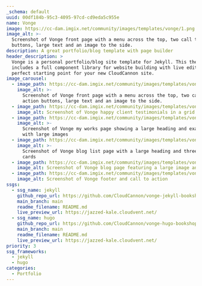 ```yaml
---
_schema: default
uuid: 00df184b-95c3-4095-97cd-cd9eda5c955e
name: Vonge
image: https://cc-dam.imgix.net/community/images/templates/vonge/1.png
image_alt: >-
  Screenshot of Vonge front page with a menu across the top, two call to action
  buttons, large text and an image to the side.
description: A great portfolio/blog template with page builder
header_description: >
  Vonge is a personal portfolio/blog site template for Jekyll. This theme
  includes a full component library for website building with live editing. A
  perfect starting point for your new CloudCannon site.
image_carousel:
  - image_path: https://cc-dam.imgix.net/community/images/templates/vonge/1.png
    image_alt: >-
      Screenshot of Vonge front page with a menu across the top, two call to
      action buttons, large text and an image to the side.
  - image_path: https://cc-dam.imgix.net/community/images/templates/vonge/3.png
    image_alt: Screenshot of Vonge happy client testimonials in a grid on the homepage
  - image_path: https://cc-dam.imgix.net/community/images/templates/vonge/6.png
    image_alt: >-
      Screenshot of Vonge my works page showing a large heading and examples
      with large images
  - image_path: https://cc-dam.imgix.net/community/images/templates/vonge/5.png
    image_alt: >-
      Screenshot of Vonge blog list page with a large heading and three post
      cards
  - image_path: https://cc-dam.imgix.net/community/images/templates/vonge/4.png
    image_alt: Screenshot of Vonge blog page featuring a large image and author
  - image_path: https://cc-dam.imgix.net/community/images/templates/vonge/2.png
    image_alt: Screenshot of Vonge footer and call to action
ssgs:
  - ssg_name: jekyll
    github_repo_url: https://github.com/CloudCannon/vonge-jekyll-bookshop-template
    main_branch: main
    readme_filename: README.md
    live_preview_url: https://jazzed-kale.cloudvent.net/
  - ssg_name: hugo
    github_repo_url: https://github.com/CloudCannon/vonge-hugo-bookshop-template
    main_branch: main
    readme_filename: README.md
    live_preview_url: https://jazzed-kale.cloudvent.net/
priority: 3
ssg_frameworks:
  - jekyll
  - hugo
categories:
  - Portfolio
---
```

